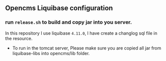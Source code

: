 ## Opencms Liquibase configuration

### run `release.sh` to build and copy jar into you server.

In this repository I use liquibase `4.11.0`, I have create a changlog sql file in the resource. 
* To run in the tomcat server, Please make sure you are copied all jar from liquibase-libs into opencms/lib folder. 
